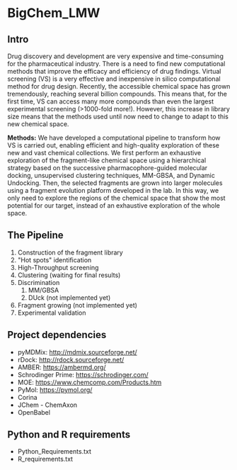 # BigChem_LMW

## Intro

Drug discovery and development are very expensive and time-consuming for the pharmaceutical industry. There is a need to find new computational methods that improve the efficacy and efficiency of drug findings. Virtual screening (VS) is a very effective and inexpensive in silico computational method for drug design. Recently, the accessible chemical space has grown tremendously, reaching several billion compounds. This means that, for the first time, VS can access many more compounds than even the largest experimental screening (>1000-fold more!). However, this increase in library size means that the methods used until now need to change to adapt to this new chemical space.

**Methods:** We have developed a computational pipeline to transform how VS is carried out, enabling efficient and high-quality exploration of these new and vast chemical collections. We first perform an exhaustive exploration of the fragment-like chemical space using a hierarchical strategy based on the successive pharmacophore-guided molecular docking, unsupervised clustering techniques, MM-GBSA, and Dynamic Undocking. Then, the selected fragments are grown into larger molecules using a fragment evolution platform developed in the lab. In this way, we only need to explore the regions of the chemical space that show the most potential for our target, instead of an exhaustive exploration of the whole space.

## The Pipeline

1. Construction of the fragment library
2. "Hot spots" identification
3. High-Throughput screening
4. Clustering (waiting for final results)
5. Discrimination
    1. MM/GBSA
    2. DUck (not implemented yet)    
6. Fragment growing (not implemented yet)
7. Experimental validation 

## Project dependencies

- pyMDMix: http://mdmix.sourceforge.net/
- rDock: http://rdock.sourceforge.net/
- AMBER: https://ambermd.org/
- Schrodinger Prime: https://schrodinger.com/
- MOE: https://www.chemcomp.com/Products.htm
- PyMol: https://pymol.org/
- Corina
- JChem - ChemAxon
- OpenBabel

## Python and R requirements
- Python_Requirements.txt
- R_requirements.txt

